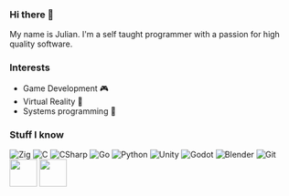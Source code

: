 ### Hi there 👋
My name is Julian. I'm a self taught programmer with a passion for high quality software.
### Interests
 - Game Development 🎮
 - Virtual Reality 🥽
 - Systems programming 🔌

### Stuff I know
![Zig](https://skillicons.dev/icons?i=zig)
![C](https://skillicons.dev/icons?i=c)
![CSharp](https://skillicons.dev/icons?i=cs)
![Go](https://skillicons.dev/icons?i=go)
![Python](https://skillicons.dev/icons?i=python)
![Unity](https://skillicons.dev/icons?i=unity)
![Godot](https://skillicons.dev/icons?i=godot)
![Blender](https://skillicons.dev/icons?i=blender)
![Git](https://skillicons.dev/icons?i=git)
<img height="48" width="48" src="https://cdn.jsdelivr.net/gh/devicons/devicon/icons/opengl/opengl-plain.svg" />
<img height="48" width="48" src="https://cdn.jsdelivr.net/gh/devicons/devicon/icons/sdl/sdl-plain.svg" />
<!--
**Parzival-3141/Parzival-3141** is a ✨ _special_ ✨ repository because its `README.md` (this file) appears on your GitHub profile.

Here are some ideas to get you started:

- 🔭 I’m currently working on ...
- 🌱 I’m currently learning ...
- 👯 I’m looking to collaborate on ...
- 🤔 I’m looking for help with ...
- 💬 Ask me about ...
- 📫 How to reach me: ...
- 😄 Pronouns: ...
- ⚡ Fun fact: ...
-->
